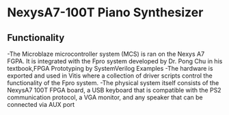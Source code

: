# NexysA7-100T Piano Synthesizer

## Functionality
-The Microblaze microcontroller system (MCS) is ran on the Nexys A7 FGPA. It is integrated with the Fpro system developed by Dr. Pong Chu in his textbook,FPGA Prototyping by SystemVerilog Examples
-The hardware is exported and used in Vitis where a collection of driver scripts control the functionality of the Fpro system.
-The physical system itself consists of the NexysA7 100T FPGA board, a USB keyboard that is compatible with the PS2 communication protocol, a VGA monitor, and any speaker that can be connected via AUX port
